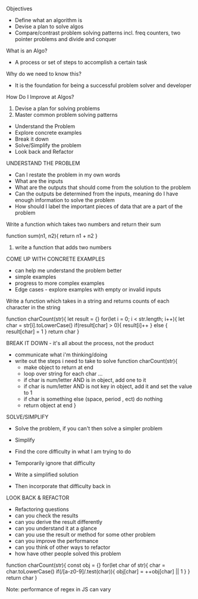 Objectives

- Define what an algorithm is
- Devise a plan to solve algos
- Compare/contrast problem solving patterns incl. freq counters, two pointer problems and divide and conquer

What is an Algo?

- A process or set of steps to accomplish a certain task

Why do we need to know this?

- It is the foundation for being a successful problem solver and developer

How Do I Improve at Algos?

1. Devise a plan for solving problems
2. Master common problem solving patterns

- Understand the Problem
- Explore concrete examples
- Break it down
- Solve/Simplify the problem
- Look back and Refactor

UNDERSTAND THE PROBLEM

- Can I restate the problem in my own words
- What are the inputs
- What are the outputs that should come from the solution to the problem
- Can the outputs be determined from the inputs, meaning do I have enough information to solve the problem
- How should I label the important pieces of data that are a part of the problem

Write a function which takes two numbers and return their sum

function sum(n1, n2){
return n1 + n2
}

1. write a function that adds two numbers

COME UP WITH CONCRETE EXAMPLES

- can help me understand the problem better
- simple examples
- progress to more complex examples
- Edge cases - explore examples with empty or invalid inputs

Write a function which takes in a string and returns counts of each character in the string

function charCount(str){
let result = {}
for(let i = 0; i < str.length; i++){
let char = str[i].toLowerCase()
if(result[char] > 0){
result[i]++
} else {
result[char] = 1
}
return char
}

BREAK IT DOWN - it's all about the process, not the product

- communicate what i'm thinking/doing
- write out the steps i need to take to solve
  function charCount(str){
  - make object to return at end
  - loop over string for each char ...
  - if char is num/letter AND is in object, add one to it
  - if char is num/letter AND is not key in object, add it and set the value to 1
  - if char is something else (space, period , ect) do nothing
  - return object at end
    }

SOLVE/SIMPLIFY

- Solve the problem, if you can't then solve a simpler problem

- Simplify
- Find the core difficulty in what I am trying to do
- Temporarily ignore that difficulty
- Write a simplified solution
- Then incorporate that difficulty back in

LOOK BACK & REFACTOR

- Refactoring questions
- can you check the results
- can you derive the result differently
- can you understand it at a glance
- can you use the result or method for some other problem
- can you improve the performance
- can you think of other ways to refactor
- how have other people solved this problem

function charCount(str){
const obj = {}
for(let char of str){
char = char.toLowerCase()
if(/[a-z0-9]/.test(char)){
obj[char] = ++obj[char] || 1
}
}
return char
}

Note: performance of regex in JS can vary
